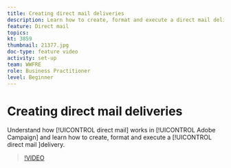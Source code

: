 ```yaml
---
title: Creating direct mail deliveries
description: Learn how to create, format and execute a direct mail delivery.
feature: Direct mail
topics: 
kt: 3859
thumbnail: 21377.jpg
doc-type: feature video
activity: set-up
team: WWFRE
role: Business Practitioner
level: Beginner
---
```


# Creating direct mail deliveries

Understand how [!UICONTROL direct mail] works in [!UICONTROL Adobe Campaign] and learn how to create, format and execute a [!UICONTROL direct mail ]delivery.

>[!VIDEO](https://video.tv.adobe.com/v/21377?quality=12)
